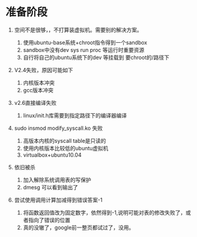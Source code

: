 # 准备阶段

1. 空间不是很够，，不打算装虚拟机。需要别的解决方案。
   1. 使用ubuntu-base系统+chroot指令得到一个sandbox
   2. sandbox中没有dev sys run proc 等运行时重要资源
   3. 自行将自己的ubuntu系统下的dev 等挂载到 要chroot的/路径下

2. V2.4失败，原因可能如下
   1. 内核版本冲突
   2. gcc版本冲突

3. v2.6直接编译失败
   1. linux/init.h库需要到指定路径下的编译器编译

4. sudo insmod modify_syscall.ko 失败
   1. 高版本内核的syscall table是只读的
   2. 使用内核版本比较低的ubuntu虚拟机
   3. virtualbox+ubuntu10.04

5. 依旧被杀
   1. 加入解除系统调用表的写保护
   2. dmesg 可以看到输出了

6. 尝试使用调用计算加减得到错误答案-1
   1. 将函数返回值改为固定数字，依然得到-1,说明可能对表的修改失败了，或者指向了错误的位置
   2. 真的没辙了，google前一整页都试过了，没用。

